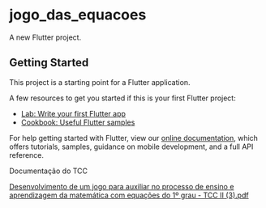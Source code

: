 # jogo_das_equacoes

A new Flutter project.

## Getting Started

This project is a starting point for a Flutter application.

A few resources to get you started if this is your first Flutter project:

- [Lab: Write your first Flutter app](https://flutter.dev/docs/get-started/codelab)
- [Cookbook: Useful Flutter samples](https://flutter.dev/docs/cookbook)

For help getting started with Flutter, view our
[online documentation](https://flutter.dev/docs), which offers tutorials,
samples, guidance on mobile development, and a full API reference.

Documentação do TCC

[Desenvolvimento de um jogo para auxiliar no processo de ensino e aprendizagem da matemática com equações do 1º grau - TCC II (3).pdf](https://github.com/p4ul0plr/Jogo_das_Equacoes_TCC/files/7426123/Desenvolvimento.de.um.jogo.para.auxiliar.no.processo.de.ensino.e.aprendizagem.da.matematica.com.equacoes.do.1.grau.-.TCC.II.3.pdf)

